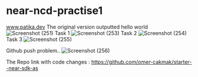 # near-ncd-practise1
www.patika.dev
The original version outputted hello world
![Screenshot (251)](https://user-images.githubusercontent.com/99072771/162768062-f77947d4-d318-4e44-9ae1-edb1df2796f6.png)
Task 1
![Screenshot (253)](https://user-images.githubusercontent.com/99072771/162768822-a8b9df4a-3bfb-41e6-948c-b1114b76a065.png)
Task 2
![Screenshot (254)](https://user-images.githubusercontent.com/99072771/162768847-98fdfbab-3a58-4eb1-a85e-5c3608e32a0d.png)
Task 3
![Screenshot (255)](https://user-images.githubusercontent.com/99072771/162768928-27531209-0e1f-416b-b271-472b57a7f1f5.png)













Github push problem..
![Screenshot (256)](https://user-images.githubusercontent.com/99072771/162769046-eb1a5a7d-250d-4833-a53d-c489989e864b.png)


The Repo link with code changes : https://github.com/omer-cakmak/starter--near-sdk-as 
